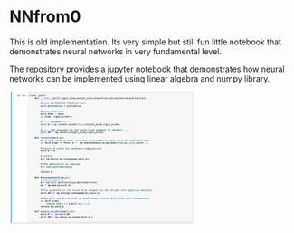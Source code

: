 # NNfrom0

This is old implementation. Its very simple but still fun little notebook that demonstrates neural networks in very fundamental level.

The repository provides a jupyter notebook that demonstrates how neural networks can be implemented using linear algebra and numpy library.

<img src=".github_visual_assets/NNf0-demo.png" width="65%"/>
